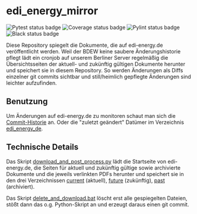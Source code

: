 # edi_energy_mirror
![Pytest status badge](https://github.com/Hochfrequenz/edi_energy_mirror/workflows/Unittests/badge.svg)
![Coverage status badge](https://github.com/Hochfrequenz/edi_energy_mirror/workflows/Coverage/badge.svg)
![Pylint status badge](https://github.com/Hochfrequenz/edi_energy_mirror/workflows/Linting/badge.svg)
![Black status badge](https://github.com/Hochfrequenz/edi_energy_mirror/workflows/Black%20Code%20Formatter/badge.svg)

Diese Repository spiegelt die Dokumente, die auf edi-energy.de veröffentlicht werden. Weil der BDEW keine saubere Änderungshistorie pflegt lädt ein cronjob auf unserem Berliner Server regelmäßig die Übersichtsseiten der aktuell- und zukünftig gültigen Dokumente herunter und speichert sie in diesem Repository. So werden Änderungen als Diffs einzelner git commits sichtbar und still/heimlich gepflegte Änderungen sind leichter aufzufinden. 

## Benutzung
Um Änderungen auf edi-energy.de zu monitoren schaut man sich die [Commit-Historie](https://github.com/Hochfrequenz/edi_energy_mirror/commits/master) an. Oder die "zuletzt geändert" Datümer im Verzeichnis [edi_energy_de](/edi_energy_de).

## Technische Details
Das Skript [download_and_post_process.py](/download_and_post_process.py) lädt die Startseite von edi-energy.de, die Seiten für aktuell und zukünftig gültige sowie archivierte Dokumente und die jeweils verlinkten PDFs herunter und speichert sie in den drei Verzeichnissen [current](/edi_energy_de/current) (aktuell), [future](/edi_energy_de/future) (zukünftig), [past](/edi_energy_de/past) (archiviert).

Das Skript [delete_and_download.bat](/delete_and_download.bat) löscht erst alle gespiegelten Dateien, stößt dann das o.g. Python-Skript an und erzeugt daraus einen git commit.
